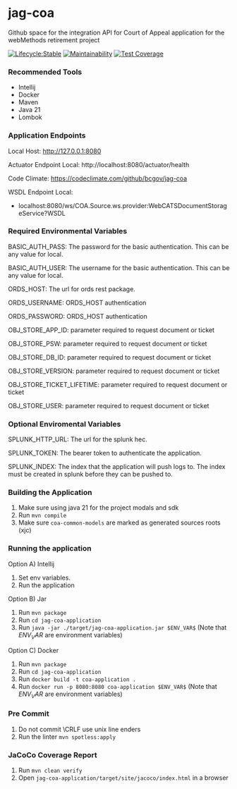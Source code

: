 # jag-coa
Github space for the integration API for Court of Appeal application for the webMethods retirement project

[![Lifecycle:Stable](https://img.shields.io/badge/Lifecycle-Stable-97ca00)](https://github.com/bcgov/jag-coa)
[![Maintainability](https://api.codeclimate.com/v1/badges/a492f352f279a2d1621e/maintainability)](https://codeclimate.com/github/bcgov/jag-coa/maintainability)
[![Test Coverage](https://api.codeclimate.com/v1/badges/a492f352f279a2d1621e/test_coverage)](https://codeclimate.com/github/bcgov/jag-coa/test_coverage)

### Recommended Tools
* Intellij
* Docker
* Maven
* Java 21
* Lombok

### Application Endpoints

Local Host: http://127.0.0.1:8080

Actuator Endpoint Local: http://localhost:8080/actuator/health

Code Climate: https://codeclimate.com/github/bcgov/jag-coa

WSDL Endpoint Local:
* localhost:8080/ws/COA.Source.ws.provider:WebCATSDocumentStorageService?WSDL

### Required Environmental Variables

BASIC_AUTH_PASS: The password for the basic authentication. This can be any value for local.

BASIC_AUTH_USER: The username for the basic authentication. This can be any value for local.

ORDS_HOST: The url for ords rest package.

ORDS_USERNAME: ORDS_HOST authentication

ORDS_PASSWORD: ORDS_HOST authentication

OBJ_STORE_APP_ID: parameter required to request document or ticket

OBJ_STORE_PSW: parameter required to request document or ticket

OBJ_STORE_DB_ID: parameter required to request document or ticket

OBJ_STORE_VERSION: parameter required to request document or ticket

OBJ_STORE_TICKET_LIFETIME: parameter required to request document or ticket

OBJ_STORE_USER: parameter required to request document or ticket

### Optional Enviromental Variables
SPLUNK_HTTP_URL: The url for the splunk hec.

SPLUNK_TOKEN: The bearer token to authenticate the application.

SPLUNK_INDEX: The index that the application will push logs to. The index must be created in splunk
before they can be pushed to.

### Building the Application
1) Make sure using java 21 for the project modals and sdk
2) Run ```mvn compile```
3) Make sure ```coa-common-models``` are marked as generated sources roots (xjc)

### Running the application
Option A) Intellij
1) Set env variables.
2) Run the application

Option B) Jar
1) Run ```mvn package```
2) Run ```cd jag-coa-application```
3) Run ```java -jar ./target/jag-coa-application.jar $ENV_VAR$```  (Note that $ENV_VAR$ are environment variables)

Option C) Docker
1) Run ```mvn package```
2) Run ```cd jag-coa-application```
3) Run ```docker build -t coa-application .```
4) Run ```docker run -p 8080:8080 coa-application $ENV_VAR$```  (Note that $ENV_VAR$ are environment variables)

### Pre Commit
1) Do not commit \CRLF use unix line enders
2) Run the linter ```mvn spotless:apply```

### JaCoCo Coverage Report
1) Run ```mvn clean verify```
2) Open ```jag-coa-application/target/site/jacoco/index.html``` in a browser
